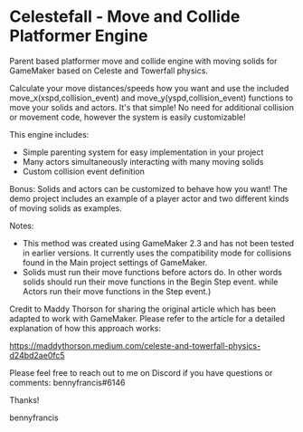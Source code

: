 # Celestefall - Move and Collide Platformer Engine
Parent based platformer move and collide engine with moving solids for GameMaker based on Celeste and Towerfall physics.

Calculate your move distances/speeds how you want and use the included move_x(xspd,collision_event) and move_y(yspd,collision_event) functions to move your solids and actors. It's that simple! No need for additional collision or movement code, however the system is easily customizable!

This engine includes:
- Simple parenting system for easy implementation in your project
- Many actors simultaneously interacting with many moving solids
- Custom collision event definition

Bonus: Solids and actors can be customized to behave how you want! The demo project includes an example of a player actor and two different kinds of moving solids as examples.

Notes:
- This method was created using GameMaker 2.3 and has not been tested in earlier versions. It currently uses the compatibility mode for collisions found in the Main project settings of GameMaker.
- Solids must run their move functions before actors do. In other words solids should run their move functions in the Begin Step event. while Actors run their move functions in the Step event.)

Credit to Maddy Thorson for sharing the original article which has been adapted to work with GameMaker. Please refer to the article for a detailed explanation of how this approach works: 

https://maddythorson.medium.com/celeste-and-towerfall-physics-d24bd2ae0fc5


Please feel free to reach out to me on Discord if you have questions or comments: bennyfrancis#6146

Thanks!

bennyfrancis

